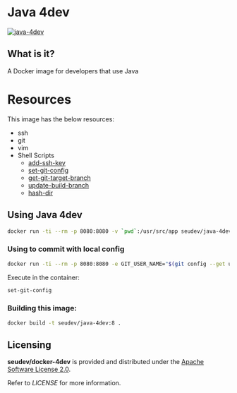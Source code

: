 # Java 4dev

[![java-4dev](http://dockeri.co/image/seudev/java-4dev)](https://hub.docker.com/r/seudev/java-4dev)

## What is it?

A Docker image for developers that use Java

# Resources

This image has the below resources:

* ssh
* git
* vim
* Shell Scripts
  * [add-ssh-key](https://github.com/seudev/env-config/tree/v1.2.0#add-ssh-key)
  * [set-git-config](https://github.com/seudev/env-config/tree/v1.2.0#set-git-config)
  * [get-git-target-branch](https://github.com/seudev/env-config/tree/v1.2.0#get-git-target-branch)
  * [update-build-branch](https://github.com/seudev/env-config/tree/v1.2.0#update-build-branch)
  * [hash-dir](https://github.com/seudev/env-config/tree/v1.2.0#hash-dir)

## Using Java 4dev

```sh
docker run -ti --rm -p 8080:8080 -v `pwd`:/usr/src/app seudev/java-4dev:8
```

### Using to commit with local config

```sh
docker run -ti --rm -p 8080:8080 -e GIT_USER_NAME="$(git config --get user.name)" -e GIT_USER_EMAIL="$(git config --get user.email)" -v `pwd`:/usr/src/app seudev/java-4dev:8
```

Execute in the container:

```sh
set-git-config
```

### Building this image:

```sh
docker build -t seudev/java-4dev:8 .
```

## Licensing

**seudev/docker-4dev** is provided and distributed under the [Apache Software License 2.0](http://www.apache.org/licenses/LICENSE-2.0).

Refer to *LICENSE* for more information.
